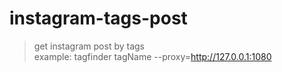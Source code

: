 # instagram-tags-post

> get instagram post by tags  
example: tagfinder tagName --proxy=http://127.0.0.1:1080
